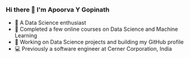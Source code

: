 ### Hi there 👋 I'm Apoorva Y Gopinath

- 🔭 A Data Science enthusiast
- 🌻 Completed a few online courses on Data Science and Machine Learning
- 🌱 Working on Data Science projects and building my GitHub profile
- 💻 Previously a software engineer at Cerner Corporation, India

<!--
**ayg15/ayg15** is a ✨ _special_ ✨ repository because its `README.md` (this file) appears on your GitHub profile.

- 🔭 I’m currently working on ...
- 🌱 I’m currently taking online courses on Data Science and Machine Learning
- 👯 I’m looking to collaborate on ...
- 🤔 I’m looking for help with ...
- 💬 Ask me about ...
- 📫 How to reach me: ...
- 😄 Pronouns: ...
- ⚡ Fun fact: ...
-->
